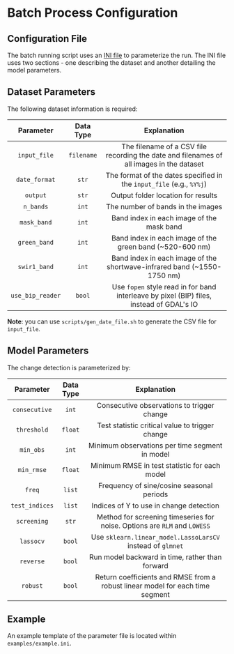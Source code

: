 Batch Process Configuration
===========================

## Configuration File
The batch running script uses an [INI file](https://wiki.python.org/moin/ConfigParserExamples) to parameterize the run. The INI file uses two sections - one describing the dataset and another detailing the model parameters.

## Dataset Parameters

The following dataset information is required:

| Parameter | Data Type | Explanation |
| :-------: | :-------: | :---------: |
| `input_file` | `filename` | The filename of a CSV file recording the date and filenames of all images in the dataset |
| `date_format` | `str` | The format of the dates specified in the `input_file` (e.g., `%Y%j`) |
| `output` | `str` | Output folder location for results |
| `n_bands` | `int` | The number of bands in the images |
| `mask_band` | `int` | Band index in each image of the mask band |
| `green_band` | `int` | Band index in each image of the green band (~520-600 nm) |
| `swir1_band` | `int` | Band index in each image of the shortwave-infrared band (~1550-1750 nm) |
| `use_bip_reader` | `bool` | Use `fopen` style read in for band interleave by pixel (BIP) files, instead of GDAL's IO |

**Note**: you can use `scripts/gen_date_file.sh` to generate the CSV file for `input_file`.

## Model Parameters

The change detection is parameterized by:

| Parameter | Data Type | Explanation |
| :-------: | :-------: | :---------: |
| `consecutive` | `int` | Consecutive observations to trigger change |
| `threshold` | `float` | Test statistic critical value to trigger change |
| `min_obs` | `int` | Minimum observations per time segment in model |
| `min_rmse` | `float` | Minimum RMSE in test statistic for each model |
| `freq` | `list` | Frequency of sine/cosine seasonal periods |
| `test_indices` | `list` | Indices of Y to use in change detection |
| `screening` | `str` | Method for screening timeseries for noise. Options are `RLM` and `LOWESS` |
| `lassocv` | `bool` | Use `sklearn.linear_model.LassoLarsCV` instead of `glmnet` |
| `reverse` | `bool` | Run model backward in time, rather than forward |
| `robust` | `bool` | Return coefficients and RMSE from a robust linear model for each time segment |

## Example

An example template of the parameter file is located within `examples/example.ini`.
